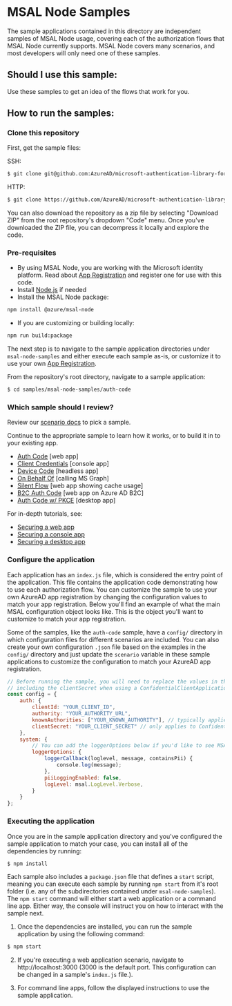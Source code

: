 # MSAL Node Samples

The sample applications contained in this directory are independent samples of MSAL Node usage, covering each of the authorization flows that MSAL Node currently supports. MSAL Node covers many scenarios, and most developers will only need one of these samples.

## Should I use this sample:

Use these samples to get an idea of the flows that work for you.

## How to run the samples:

### Clone this repository

First, get the sample files:

SSH:

```bash
$ git clone git@github.com:AzureAD/microsoft-authentication-library-for-js.git
```

HTTP:

```bash
$ git clone https://github.com/AzureAD/microsoft-authentication-library-for-js.git
```

You can also download the repository as a zip file by selecting "Download ZIP" from the root repository's dropdown "Code" menu. Once you've downloaded the ZIP file, you can decompress it locally and explore the code.

### Pre-requisites
- By using MSAL Node, you are working with the Microsoft identity platform.  Read about [App Registration](https://docs.microsoft.com/graph/auth-register-app-v2) and register one for use with this code.
- Install [Node.js](https://nodejs.org/en/) if needed
- Install the MSAL Node package:  
```bash
npm install @azure/msal-node
```
- If you are customizing or building locally:
```bash
npm run build:package
```

The next step is to navigate to the sample application directories under `msal-node-samples` and either execute each sample as-is, or customize it to use your own [App Registration](https://docs.microsoft.com/graph/auth-register-app-v2).

From the repository's root directory, navigate to a sample application:

```bash
$ cd samples/msal-node-samples/auth-code
```

### Which sample should I review?

Review our [scenario docs](https://docs.microsoft.com/azure/active-directory/develop/authentication-flows-app-scenarios) to pick a sample.

Continue to the appropriate sample to learn how it works, or to build it in to your existing app.

- [Auth Code](auth-code/readme.md) [web app]
- [Client Credentials](client-credentials/readme.md) [console app]
- [Device Code](device-code/readme.md) [headless app]
- [On Behalf Of](on-behalf-of/web-app/readme.md) [calling MS Graph]
- [Silent Flow](silent-flow/readme.md) [web app showing cache usage]
- [B2C Auth Code](b2c-auth-code/readme.md) [web app on Azure AD B2C]
- [Auth Code w/ PKCE](ElectronTestApp/readme.md) [desktop app]

For in-depth tutorials, see:

- [Securing a web app](https://docs.microsoft.com/azure/active-directory/develop/tutorial-v2-nodejs-webapp-msal)
- [Securing a console app](https://docs.microsoft.com/azure/active-directory/develop/tutorial-v2-nodejs-console)
- [Securing a desktop app](https://docs.microsoft.com/azure/active-directory/develop/tutorial-v2-nodejs-desktop)

### Configure the application

Each application has an `index.js` file, which is considered the entry point of the application. This file contains the application code demonstrating how to use each authorization flow. You can customize the sample to use your own AzureAD app registration by changing the configuration values to match your app registration. Below you'll find an example of what the main MSAL configuration object looks like. This is the object you'll want to customize to match your app registration.

Some of the samples, like the `auth-code` sample, have a `config/` directory in which configuration files for different scenarios are included. You can also create your own configuration `.json` file based on the examples in the `config/` directory and just update the `scenario` variable in these sample applications to customize the configuration to match your AzureAD app registration.

```javascript
// Before running the sample, you will need to replace the values in the config, 
// including the clientSecret when using a ConfidentialClientApplication
const config = {
    auth: {
        clientId: "YOUR_CLIENT_ID",
        authority: "YOUR_AUTHORITY_URL",
        knownAuthorities: ["YOUR_KNOWN_AUTHORITY"], // typically applies to apps on Azure AD B2C
        clientSecret: "YOUR_CLIENT_SECRET" // only applies to Confidential Client applications, such as desktop and backend web applications
    },
    system: {
        // You can add the loggerOptions below if you'd like to see MSAL's debug logs during execution.
        loggerOptions: {
            loggerCallback(loglevel, message, containsPii) {
                console.log(message);
            },
            piiLoggingEnabled: false,
            logLevel: msal.LogLevel.Verbose,
        }
    }
};
```

### Executing the application

Once you are in the sample application directory and you've configured the sample application to match your case, you can install all of the dependencies by running:

```bash
$ npm install
```

Each sample also includes a `package.json` file that defines a `start` script, meaning you can execute each sample by running `npm start` from it's root folder (i.e. any of the subdirectories contained under `msal-node-samples`). The `npm start` command will either start a web application or a command line app. Either way, the console will instruct you on how to interact with the sample next.

1. Once the dependencies are installed, you can run the sample application by using the following command:

```bash
$ npm start
```

2. If you're executing a web application scenario, navigate to http://localhost:3000 (3000 is the default port. This configuration can be changed in a sample's `index.js` file.).

3. For command line apps, follow the displayed instructions to use the sample application.
